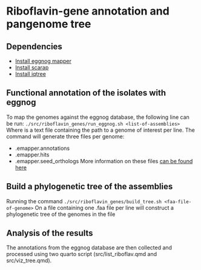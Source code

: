 # Riboflavin-gene annotation and pangenome tree

## Dependencies

- [Install eggnog mapper](https://github.com/eggnogdb/eggnog-mapper/wiki/eggNOG-mapper-v2.1.5-to-v2.1.12#user-content-Installation)
- [Install scarap](https://github.com/swittouck/scarap#installation)
- [Install iqtree](http://www.iqtree.org/doc/Quickstart) 

## Functional annotation of the isolates with eggnog

To map the genomes against the eggnog database, the following line can be run:
```./src/riboflavin_genes/run_eggnog.sh <list-of-assemblies>```
Where <list-of-assemblies> is a text file containing the path to a genome of interest per line. The command will generate three files per genome:

- <genome>.emapper.annotations
- <genome>.emapper.hits
- <genome>.emapper.seed_orthologs
More information on these files [can be found here](https://github.com/eggnogdb/eggnog-mapper/wiki/eggNOG-mapper-v2.1.5-to-v2.1.12#output-files)

## Build a phylogenetic tree of the assemblies

Running the command 
```./src/riboflavin_genes/build_tree.sh <faa-file-of-genome>```
On a file containing one .faa file per line will construct a phylogenetic tree of the genomes in the file  

## Analysis of the results

The annotations from the eggnog database are then collected and processed using two quarto script (src/list_riboflav.qmd and src/viz_tree.qmd).

